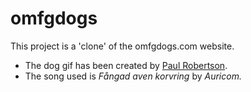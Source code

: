# omfgdogs

This project is a 'clone' of the omfgdogs.com website.

* The dog gif has been created by [Paul Robertson](http://probertson.tumblr.com/post/3603440233/hi).
* The song used is *Fångad aven korvring* by *Auricom.*
